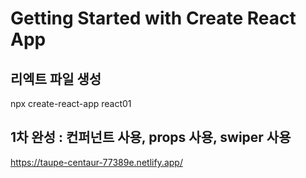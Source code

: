 # Getting Started with Create React App

## 리엑트 파일 생성

npx create-react-app react01

## 1차 완성 : 컨퍼넌트 사용, props 사용, swiper 사용

https://taupe-centaur-77389e.netlify.app/

